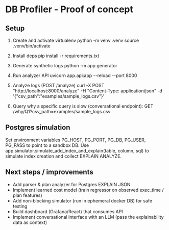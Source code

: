 # DB Profiler - Proof of concept

## Setup
1. Create and activate virtualenv
   python -m venv .venv
   source .venv/bin/activate

2. Install deps
   pip install -r requirements.txt

3. Generate synthetic logs
   python -m app.generator

4. Run analyzer API
   uvicorn app.api:app --reload --port 8000

5. Analyze logs (POST /analyze)
   curl -X POST "http://localhost:8000/analyze" -H "Content-Type: application/json" -d '{"csv_path":"examples/sample_logs.csv"}'

6. Query why a specific query is slow (conversational endpoint):
   GET /why/Q1?csv_path=examples/sample_logs.csv

## Postgres simulation
Set environment variables PG_HOST, PG_PORT, PG_DB, PG_USER, PG_PASS to point to a sandbox DB.
Use app.simulator.simulate_add_index_and_explain(table, column, sql) to simulate index creation and collect EXPLAIN ANALYZE.

## Next steps / improvements
- Add parser & plan analyzer for Postgres EXPLAIN JSON
- Implement learned cost model (train regressor on observed exec_time / plan features)
- Add non-blocking simulator (run in ephemeral docker DB) for safe testing
- Build dashboard (Grafana/React) that consumes API
- Implement conversational interface with an LLM (pass the explainability data as context)
